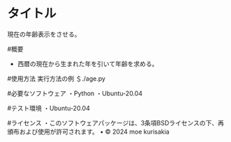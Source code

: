 # タイトル
現在の年齢表示をさせる。

#概要
- 西暦の現在から生まれた年を引いて年齢を求める。

#使用方法
実行方法の例
＄./age.py

#必要なソフトウェア
・Python
・Ubuntu-20.04

#テスト環境
・Ubuntu-20.04

#ライセンス
・このソフトウェアパッケージは、3条項BSDライセンスの下、再頒布および使用が許可されます。
• © 2024 moe kurisakia
